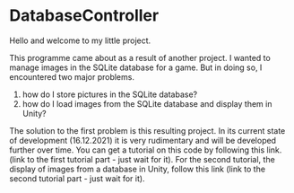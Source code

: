 # DatabaseController
Hello and welcome to my little project.

This programme came about as a result of another project. I wanted to manage images in the SQLite database for a game.
But in doing so, I encountered two major problems.
1. how do I store pictures in the SQLite database?
2. how do I load images from the SQLite database and display them in Unity?


The solution to the first problem is this resulting project. In its current state of development (16.12.2021) it is very rudimentary and will be developed further over time.
You can get a tutorial on this code by following this link. (link to the first tutorial part - just wait for it).
For the second tutorial, the display of images from a database in Unity, follow this link (link to the second tutorial part - just wait for it).
